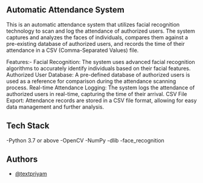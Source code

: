
## Automatic Attendance System
This is an automatic attendance system that utilizes facial recognition technology to scan and log the attendance of authorized users. The system captures and analyzes the faces of individuals, compares them against a pre-existing database of authorized users, and records the time of their attendance in a CSV (Comma-Separated Values) file.

Features:-
Facial Recognition: The system uses advanced facial recognition algorithms to accurately identify individuals based on their facial features.
Authorized User Database: A pre-defined database of authorized users is used as a reference for comparison during the attendance scanning process.
Real-time Attendance Logging: The system logs the attendance of authorized users in real-time, capturing the time of their arrival.
CSV File Export: Attendance records are stored in a CSV file format, allowing for easy data management and further analysis.


## Tech Stack

-Python 3.7 or above
-OpenCV
-NumPy
-dlib
-face_recognition


## Authors

- [@textpriyam](https://www.github.com/textpriyam)


